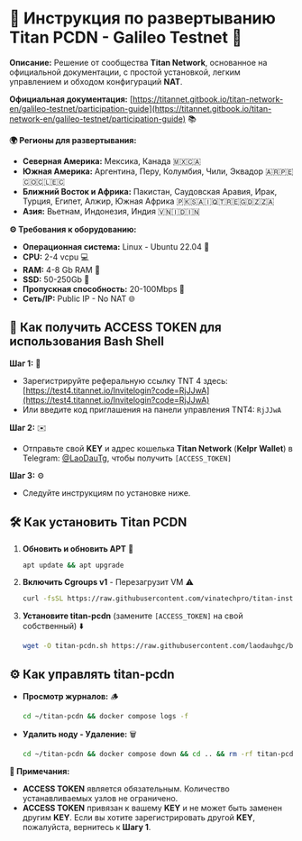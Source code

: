 # 🚀 Инструкция по развертыванию **Titan PCDN** - **Galileo Testnet** 🧪

**Описание:** Решение от сообщества **Titan Network**, основанное на официальной документации, с простой установкой, легким управлением и обходом конфигураций **NAT**.

**Официальная документация:** [https://titannet.gitbook.io/titan-network-en/galileo-testnet/participation-guide](https://titannet.gitbook.io/titan-network-en/galileo-testnet/participation-guide) 📚

**🌍 Регионы для развертывания:**

*   **Северная Америка:** Мексика, Канада 🇲🇽🇨🇦
*   **Южная Америка:** Аргентина, Перу, Колумбия, Чили, Эквадор 🇦🇷🇵🇪🇨🇴🇨🇱🇪🇨
*   **Ближний Восток и Африка:** Пакистан, Саудовская Аравия, Ирак, Турция, Египет, Алжир, Южная Африка 🇵🇰🇸🇦🇮🇶🇹🇷🇪🇬🇩🇿🇿🇦
*   **Азия:** Вьетнам, Индонезия, Индия 🇻🇳🇮🇩🇮🇳

**⚙️ Требования к оборудованию:**

*   **Операционная система:** Linux - Ubuntu 22.04 🐧
*   **CPU:** 2-4 vcpu 💻
*   **RAM:** 4-8 Gb RAM 💾
*   **SSD:** 50-250Gb 💽
*   **Пропускная способность:** 20-100Mbps 📶
*   **Сеть/IP:** Public IP - No NAT 🌐

## 🔑 Как получить **ACCESS TOKEN** для использования **Bash Shell**

**Шаг 1:** 📝

*   Зарегистрируйте реферальную ссылку TNT 4 здесь: [https://test4.titannet.io/Invitelogin?code=RjJJwA](https://test4.titannet.io/Invitelogin?code=RjJJwA)
*   Или введите код приглашения на панели управления TNT4: `RjJJwA`

**Шаг 2:** ✉️

*   Отправьте свой **KEY** и адрес кошелька **Titan Network** (**Kelpr Wallet**) в Telegram: [@LaoDauTg](https://t.me/LaoDauTg), чтобы получить `[ACCESS_TOKEN]`

**Шаг 3:** ⚙️

*   Следуйте инструкциям по установке ниже.

## 🛠️ Как установить **Titan PCDN**

1.  **Обновить и обновить APT** 🔄

    ```bash
    apt update && apt upgrade
    ```

2.  **Включить Cgroups v1** - Перезагрузит VM ⚠️

    ```bash
    curl -fsSL https://raw.githubusercontent.com/vinatechpro/titan-install/refs/heads/main/agent/enable-cgroups-v1.sh | bash
    ```

3.  **Установите titan-pcdn** (замените `[ACCESS_TOKEN]` на свой собственный) ⬇️

    ```bash
    wget -O titan-pcdn.sh https://raw.githubusercontent.com/laodauhgc/bash-scripts/refs/heads/main/titan-network/titan-pcdn.sh && chmod +x titan-pcdn.sh && sudo ./titan-pcdn.sh [ACCESS_TOKEN]
    ```

## ⚙️ Как управлять **titan-pcdn**

*   **Просмотр журналов:** 🪵

    ```bash
    cd ~/titan-pcdn && docker compose logs -f
    ```

*   **Удалить ноду - Удаление:** 🗑️

    ```bash
    cd ~/titan-pcdn && docker compose down && cd .. && rm -rf titan-pcdn && docker rmi laodauhgc/titan-pcdn
    ```

**📌 Примечания:**

*   **ACCESS TOKEN** является обязательным. Количество устанавливаемых узлов не ограничено.
*   **ACCESS TOKEN** привязан к вашему **KEY** и не может быть заменен другим **KEY**. Если вы хотите зарегистрировать другой **KEY**, пожалуйста, вернитесь к **Шагу 1**.
